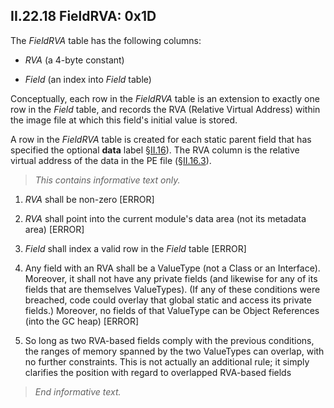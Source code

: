 ## II.22.18 FieldRVA: 0x1D

The _FieldRVA_ table has the following columns:

 * _RVA_ (a 4-byte constant)

 * _Field_ (an index into _Field_ table)

Conceptually, each row in the _FieldRVA_ table is an extension to exactly one row in the _Field_ table, and records the RVA (Relative Virtual Address) within the image file at which this field's initial value is stored.

A row in the _FieldRVA_ table is created for each static parent field that has specified the optional **data** label §[II.16](ii.16-defining-and-referencing-fields.md)). The RVA column is the relative virtual address of the data in the PE file (§[II.16.3](ii.16.3-embedding-data-in-a-pe-file.md)). 

> _This contains informative text only._

 1. _RVA_ shall be non-zero \[ERROR\]

 2. _RVA_ shall point into the current module's data area (not its metadata area) \[ERROR\]

 3. _Field_ shall index a valid row in the _Field_ table \[ERROR\]

 4. Any field with an RVA shall be a ValueType (not a Class or an Interface). Moreover, it shall not have any private fields (and likewise for any of its fields that are themselves ValueTypes). (If any of these conditions were breached, code could overlay that global static and access its private fields.) Moreover, no fields of that ValueType can be Object References (into the GC heap)  \[ERROR\]

 5. So long as two RVA-based fields comply with the previous conditions, the ranges of memory spanned by the two ValueTypes can overlap, with no further constraints. This is not actually an additional rule; it simply clarifies the position with regard to overlapped RVA-based fields

> _End informative text._

